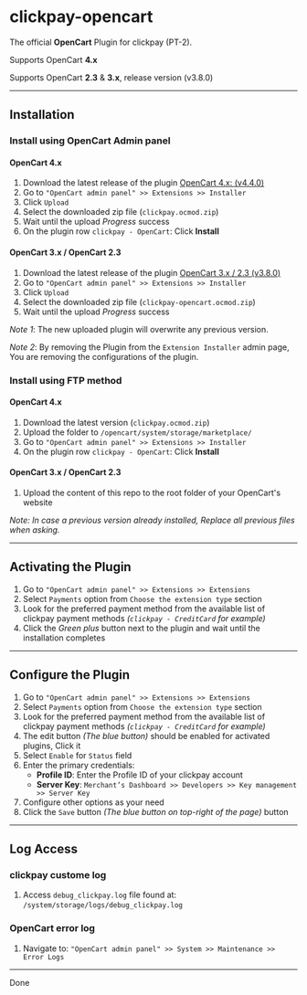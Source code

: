 # clickpay-opencart

The official **OpenCart** Plugin for clickpay (PT-2).

Supports OpenCart **4.x**

Supports OpenCart **2.3** & **3.x**, release version (v3.8.0)

---

## Installation

### Install using OpenCart Admin panel

#### OpenCart 4.x

1. Download the latest release of the plugin [OpenCart 4.x: (v4.4.0)](https://github.com/clickpaycom/clickpay-opencart/releases/download/4.4.0/clickpay.ocmod.zip)
2. Go to `"OpenCart admin panel" >> Extensions >> Installer`
3. Click `Upload`
4. Select the downloaded zip file (`clickpay.ocmod.zip`)
5. Wait until the upload *Progress* success
6. On the plugin row `clickpay - OpenCart`: Click **Install**

#### OpenCart 3.x / OpenCart 2.3

1. Download the latest release of the plugin [OpenCart 3.x / 2.3 (v3.8.0)](https://github.com/clickpaycom/clickpay-opencart/releases/download/3.8.0/clickpay-opencart.ocmod.zip)
2. Go to `"OpenCart admin panel" >> Extensions >> Installer`
3. Click `Upload`
4. Select the downloaded zip file (`clickpay-opencart.ocmod.zip`)
5. Wait until the upload *Progress* success

*Note 1*: The new uploaded plugin will overwrite any previous version.

*Note 2*: By removing the Plugin from the `Extension Installer` admin page, You are removing the configurations of the plugin.

### Install using FTP method

#### OpenCart 4.x

1. Download the latest version (`clickpay.ocmod.zip`)
2. Upload the folder to `/opencart/system/storage/marketplace/`
3. Go to `"OpenCart admin panel" >> Extensions >> Installer`
4. On the plugin row `clickpay - OpenCart`: Click **Install**

#### OpenCart 3.x / OpenCart 2.3

1. Upload the content of this repo to the root folder of your OpenCart's website

*Note: In case a previous version already installed, Replace all previous files when asking.*

---

## Activating the Plugin

1. Go to `"OpenCart admin panel" >> Extensions >> Extensions`
2. Select `Payments` option from `Choose the extension type` section
3. Look for the preferred payment method from the available list of clickpay payment methods *(`clickpay - CreditCard` for example)*
4. Click the *Green plus* button next to the plugin and wait until the installation completes

---

## Configure the Plugin

1. Go to `"OpenCart admin panel" >> Extensions >> Extensions`
2. Select `Payments` option from `Choose the extension type` section
3. Look for the preferred payment method from the available list of clickpay payment methods *(`clickpay - CreditCard` for example)*
4. The edit button *(The blue button)* should be enabled for activated plugins, Click it
5. Select `Enable` for `Status` field
6. Enter the primary credentials:
   - **Profile ID**: Enter the Profile ID of your clickpay account
   - **Server Key**: `Merchant’s Dashboard >> Developers >> Key management >> Server Key`
7. Configure other options as your need
8. Click the `Save` button *(The blue button on top-right of the page)* button

---

## Log Access

### clickpay custome log

1. Access `debug_clickpay.log` file found at: `/system/storage/logs/debug_clickpay.log`

### OpenCart error log

1. Navigate to: `"OpenCart admin panel" >> System >> Maintenance >> Error Logs`

---

Done
